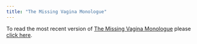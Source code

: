 ```yaml
---
title: "The Missing Vagina Monologue"
---
```


<p>To read the most recent version of <a href="http://mrkhorg.homestead.com/files/ORG/AdditionalMonologue.htm">The Missing Vagina Monologue</a> please <a href="http://mrkhorg.homestead.com/files/ORG/AdditionalMonologue.htm">click here</a>.</p>